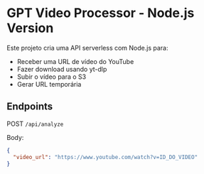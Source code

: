 # GPT Video Processor - Node.js Version

Este projeto cria uma API serverless com Node.js para:
- Receber uma URL de vídeo do YouTube
- Fazer download usando yt-dlp
- Subir o vídeo para o S3
- Gerar URL temporária

## Endpoints

POST `/api/analyze`

Body:
```json
{
  "video_url": "https://www.youtube.com/watch?v=ID_DO_VIDEO"
}
```
